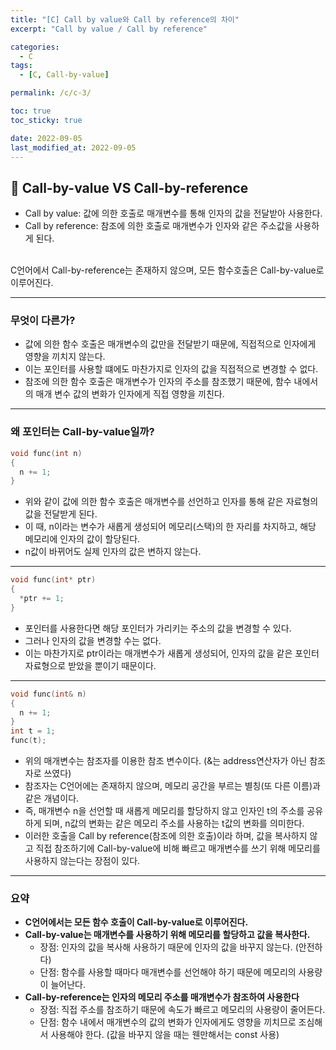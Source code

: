 ```yaml
---
title: "[C] Call by value와 Call by reference의 차이"
excerpt: "Call by value / Call by reference"

categories:
  - C
tags:
  - [C, Call-by-value]

permalink: /c/c-3/

toc: true
toc_sticky: true

date: 2022-09-05
last_modified_at: 2022-09-05
---
```


## 🦥 Call-by-value VS Call-by-reference

- Call by value: 값에 의한 호출로 매개변수를 통해 인자의 값을 전달받아 사용한다.
- Call by reference: 참조에 의한 호출로 매개변수가 인자와 같은 주소값을 사용하게 된다.

<br/>
C언어에서 Call-by-reference는 존재하지 않으며, 모든 함수호출은 Call-by-value로 이루어진다.

---

### 무엇이 다른가?

- 값에 의한 함수 호출은 매개변수의 값만을 전달받기 때문에, 직접적으로 인자에게 영향을 끼치지 않는다.
- 이는 포인터를 사용할 떄에도 마찬가지로 인자의 값을 직접적으로 변경할 수 없다.
- 참조에 의한 함수 호출은 매개변수가 인자의 주소를 참조했기 때문에, 함수 내에서의 매개 변수 값의 변화가 인자에게 직접 영향을 끼친다.

---

### 왜 포인터는 Call-by-value일까?

``` c
void func(int n)
{
  n += 1;
}
```

- 위와 같이 값에 의한 함수 호출은 매개변수를 선언하고 인자를 통해 같은 자료형의 값을 전달받게 된다.
- 이 때, n이라는 변수가 새롭게 생성되어 메모리(스택)의 한 자리를 차지하고, 해당 메모리에 인자의 값이 할당된다.
- n값이 바뀌어도 실제 인자의 값은 변하지 않는다.

---

``` c
void func(int* ptr)
{
  *ptr += 1;
}
```

- 포인터를 사용한다면 해당 포인터가 가리키는 주소의 값을 변경할 수 있다.
- 그러나 인자의 값을 변경할 수는 없다.
- 이는 마찬가지로 ptr이라는 매개변수가 새롭게 생성되어, 인자의 값을 같은 포인터 자료형으로 받았을 뿐이기 때문이다.

---

``` cpp
void func(int& n)
{
  n += 1;
}
int t = 1;
func(t);
```

- 위의 매개변수는 참조자를 이용한 참조 변수이다. (&는 address연산자가 아닌 참조자로 쓰였다)
- 참조자는 C언어에는 존재하지 않으며, 메모리 공간을 부르는 별칭(또 다른 이름)과 같은 개념이다.
- 즉, 매개변수 n을 선언할 때 새롭게 메모리를 할당하지 않고 인자인 t의 주소를 공유하게 되며, n값의 변화는 같은 메모리 주소를 사용하는 t값의 변화를 의미한다.
- 이러한 호출을 Call by reference(참조에 의한 호출)이라 하며, 값을 복사하지 않고 직접 참조하기에 Call-by-value에 비해 빠르고 매개변수를 쓰기 위해 메모리를 사용하지 않는다는 장점이 있다.

---

### 요약
- **C언어에서는 모든 함수 호출이 Call-by-value로 이루어진다.**
- **Call-by-value는 매개변수를 사용하기 위해 메모리를 할당하고 값을 복사한다.**
  - 장점: 인자의 값을 복사해 사용하기 때문에 인자의 값을 바꾸지 않는다. (안전하다)
  - 단점: 함수를 사용할 때마다 매개변수를 선언해야 하기 때문에 메모리의 사용량이 늘어난다.
- **Call-by-reference는 인자의 메모리 주소를 매개변수가 참조하여 사용한다**
  - 장점: 직접 주소를 참조하기 때문에 속도가 빠르고 메모리의 사용량이 줄어든다.
  - 단점: 함수 내에서 매개변수의 값의 변화가 인자에게도 영향을 끼치므로 조심해서 사용해야 한다. (값을 바꾸지 않을 때는 웬만해서는 const 사용)

